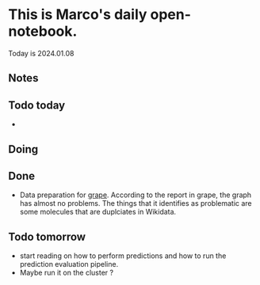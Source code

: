 # This is Marco's daily open-notebook.

Today is 2024.01.08


## Notes

## Todo today
* 

## Doing


## Done
* Data preparation for [grape](https://github.com/AnacletoLAB/grape). According to the report in grape, the graph has almost no problems. The things that it identifies as problematic are some molecules that are duplciates in Wikidata.


## Todo tomorrow
* start reading on how to perform predictions and how to run the prediction evaluation pipeline. 
* Maybe run it on the cluster ?
